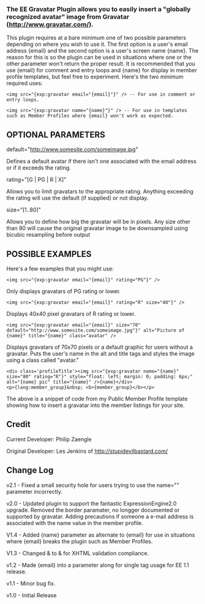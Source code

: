 ### The EE Gravatar Plugin allows you to easily insert a "globally recognized avatar" image from Gravatar (http://www.gravatar.com/).

This plugin requires at a bare minimum one of two possible parameters depending on where you wish to use it. The first option is a user's email address {email} and the second option is a user's screen name {name}. The reason for this is so the plugin can be used in situations where one or the other parameter won't return the proper result. It is recommended that you use {email} for comment and entry loops and {name} for display in member profile templates, but feel free to experiment. Here's the two minimum required uses:

	<img src="{exp:gravatar email="{email}"}" /> -- For use in comment or entry loops.

	<img src="{exp:gravatar name="{name}"}" /> -- For use in templates such as Member Profiles where {email} won't work as expected.


## OPTIONAL PARAMETERS 

default="http://www.somesite.com/someimage.jpg"

Defines a default avatar if there isn't one associated with the email address or if it exceeds the rating.

rating="[G | PG | R | X]"

Allows you to limit gravatars to the appropriate rating. Anything exceeding the rating will use the default (if supplied) or not display.

size="[1..80]"

Allows you to define how big the gravatar will be in pixels. Any size other than 80 will cause the original gravatar image to be downsampled using bicubic resampling before output

## POSSIBLE EXAMPLES

Here's a few examples that you might use:

	<img src="{exp:gravatar email="{email}" rating="PG"}" />

Only displays gravatars of PG rating or lower.

	<img src="{exp:gravatar email="{email}" rating="R" size="40"}" />

Displays 40x40 pixel gravatars of R rating or lower.

	<img src="{exp:gravatar email="{email}" size="70" default="http://www.somesite.com/someimage.jpg"}" alt="Picture of {name}" title="{name}" class="avatar" />

Displays gravatars of 70x70 pixels or a default graphic for users without a gravatar. Puts the user's name in the alt and title tags and styles the image using a class called "avatar."

	<div class='profileTitle'><img src="{exp:gravatar name="{name}" size="80" rating="R"}" style="float: left; margin: 0; padding: 6px;" alt="{name} pic" title="{name}" />{name}</div>
	<p>{lang:member_group}&nbsp; <b>{member_group}</b></p>

The above is a snippet of code from my Public Member Profile template showing how to insert a gravatar into the member listings for your site.

## Credit
Current Developer: Philip Zaengle

Original Developer: Les Jenkins of http://stupidevilbastard.com/

## Change Log

v2.1 - Fixed a small security hole for users trying to use the name="" parameter incorrectly. 

v2.0 - Updated plugin to support the fantastic ExpressionEngine2.0 upgrade. Removed the border paramater, no longger documented or supported by gravatar. Adding precautions if someone a e-mail address is associated with the name value in the member profile.

V1.4 - Added {name} parameter as alternate to {email} for use in situations where {email} breaks the plugin such as Member Profiles.

V1.3 - Changed & to &amp; for XHTML validation compliance.

v1.2 - Made {email} into a parameter along for single tag usage for EE 1.1 release.

v1.1 - Minor bug fix.

v1.0 - Initial Release
